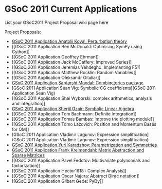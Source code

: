 # GSoC 2011 Current Applications

List your GSoC2011 Project Proposal wiki page here

Project Proposals:

* [GSoC 2011 Application Anatolii Koval: Perturbation theory](GSoC-2011-Application-Anatolii-Koval)
* [[GSoC 2011 Application Ben McDonald: Optimising SymPy using Cython]]
* [[GSoC 2011 Application Geoffrey Ehrman]]
* [[GSoC 2011 Application Jack McCaffery: Improved Series]]
* [[GSoC 2011 Application Jeremias Yehdegho: Implementing F5]]
* [[GSoC 2011 Application Matthew Rocklin: Random Variables]]
* [[GSoC 2011 Application Oleksandr Gituliar]]
* [GSoC 2011 Application Saptarshi Mandal: Combinatorics package](GSoC-2011-Application-Saptarshi-Mandal)
* [GSoC 2011 Application Sean Vig: Symbolic CG coefficients](GSoC 2011 Application Sean Vig)
* [[GSoC 2011 Application Shai Wyborski: complex arithmetics, analysis and integration]]
* [GSoC 2011 Application Sherjil Ozair: Symbolic Linear Algebra](http://www.google-melange.com/gsoc/proposal/review/google/gsoc2011/sherjilozair/1)
* [[GSoC 2011 Application Tom Bachmann: Definite Integration]]
* [[GSoC 2011 Application Tomas Bambas: Improve the plotting module]]
* [[GSoC 2011 Application Tomo Lazovich: Position and Momentum Bases for QM]]
* [GSoC 2011 Application Vladimir Lagunov: Expression simplification](GSoC 2011 Application Vladimir Lagunov: Expression simplification)
* [GSoC 2011 Application Yuri Karadzhov: Parametrization and Symmetries](GSoC-2011-Application-Yuri-Karadzhov)
* [GSoC 2011 Application Frank Kreimendahl: Matrix Abstraction and Sparse Matrices](Frank-Kreimendahl---GSoC-2011)
* [[GSoC 2011 Application Pavel Fedotov: Multivariate polynomials and factorization]]
* [[GSoC 2011 Application Hector1618 : Complex Analysis]]
* [[GSoC 2011 Application Oscar Najera: Abstract Dirac notation]]
* [[GSoC 2011 Application Gilbert Gede: PyDy]]